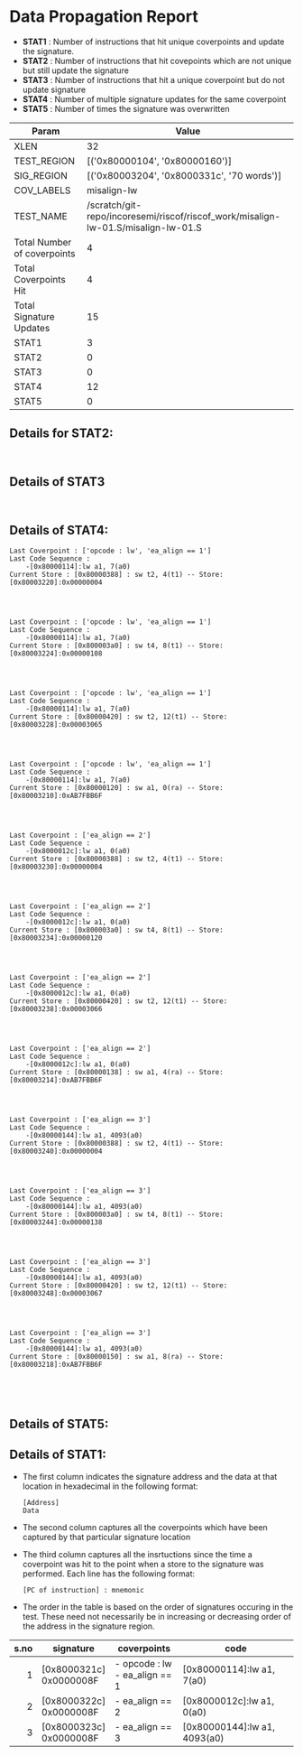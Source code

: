 
# Data Propagation Report

- **STAT1** : Number of instructions that hit unique coverpoints and update the signature.
- **STAT2** : Number of instructions that hit covepoints which are not unique but still update the signature
- **STAT3** : Number of instructions that hit a unique coverpoint but do not update signature
- **STAT4** : Number of multiple signature updates for the same coverpoint
- **STAT5** : Number of times the signature was overwritten

| Param                     | Value    |
|---------------------------|----------|
| XLEN                      | 32      |
| TEST_REGION               | [('0x80000104', '0x80000160')]      |
| SIG_REGION                | [('0x80003204', '0x8000331c', '70 words')]      |
| COV_LABELS                | misalign-lw      |
| TEST_NAME                 | /scratch/git-repo/incoresemi/riscof/riscof_work/misalign-lw-01.S/misalign-lw-01.S    |
| Total Number of coverpoints| 4     |
| Total Coverpoints Hit     | 4      |
| Total Signature Updates   | 15      |
| STAT1                     | 3      |
| STAT2                     | 0      |
| STAT3                     | 0     |
| STAT4                     | 12     |
| STAT5                     | 0     |

## Details for STAT2:

```


```

## Details of STAT3

```


```

## Details of STAT4:

```
Last Coverpoint : ['opcode : lw', 'ea_align == 1']
Last Code Sequence : 
	-[0x80000114]:lw a1, 7(a0)
Current Store : [0x80000388] : sw t2, 4(t1) -- Store: [0x80003220]:0x00000004




Last Coverpoint : ['opcode : lw', 'ea_align == 1']
Last Code Sequence : 
	-[0x80000114]:lw a1, 7(a0)
Current Store : [0x800003a0] : sw t4, 8(t1) -- Store: [0x80003224]:0x00000108




Last Coverpoint : ['opcode : lw', 'ea_align == 1']
Last Code Sequence : 
	-[0x80000114]:lw a1, 7(a0)
Current Store : [0x80000420] : sw t2, 12(t1) -- Store: [0x80003228]:0x00003065




Last Coverpoint : ['opcode : lw', 'ea_align == 1']
Last Code Sequence : 
	-[0x80000114]:lw a1, 7(a0)
Current Store : [0x80000120] : sw a1, 0(ra) -- Store: [0x80003210]:0xAB7FBB6F




Last Coverpoint : ['ea_align == 2']
Last Code Sequence : 
	-[0x8000012c]:lw a1, 0(a0)
Current Store : [0x80000388] : sw t2, 4(t1) -- Store: [0x80003230]:0x00000004




Last Coverpoint : ['ea_align == 2']
Last Code Sequence : 
	-[0x8000012c]:lw a1, 0(a0)
Current Store : [0x800003a0] : sw t4, 8(t1) -- Store: [0x80003234]:0x00000120




Last Coverpoint : ['ea_align == 2']
Last Code Sequence : 
	-[0x8000012c]:lw a1, 0(a0)
Current Store : [0x80000420] : sw t2, 12(t1) -- Store: [0x80003238]:0x00003066




Last Coverpoint : ['ea_align == 2']
Last Code Sequence : 
	-[0x8000012c]:lw a1, 0(a0)
Current Store : [0x80000138] : sw a1, 4(ra) -- Store: [0x80003214]:0xAB7FBB6F




Last Coverpoint : ['ea_align == 3']
Last Code Sequence : 
	-[0x80000144]:lw a1, 4093(a0)
Current Store : [0x80000388] : sw t2, 4(t1) -- Store: [0x80003240]:0x00000004




Last Coverpoint : ['ea_align == 3']
Last Code Sequence : 
	-[0x80000144]:lw a1, 4093(a0)
Current Store : [0x800003a0] : sw t4, 8(t1) -- Store: [0x80003244]:0x00000138




Last Coverpoint : ['ea_align == 3']
Last Code Sequence : 
	-[0x80000144]:lw a1, 4093(a0)
Current Store : [0x80000420] : sw t2, 12(t1) -- Store: [0x80003248]:0x00003067




Last Coverpoint : ['ea_align == 3']
Last Code Sequence : 
	-[0x80000144]:lw a1, 4093(a0)
Current Store : [0x80000150] : sw a1, 8(ra) -- Store: [0x80003218]:0xAB7FBB6F





```

## Details of STAT5:



## Details of STAT1:

- The first column indicates the signature address and the data at that location in hexadecimal in the following format: 
  ```
  [Address]
  Data
  ```

- The second column captures all the coverpoints which have been captured by that particular signature location

- The third column captures all the insrtuctions since the time a coverpoint was
  hit to the point when a store to the signature was performed. Each line has
  the following format:
  ```
  [PC of instruction] : mnemonic
  ```
- The order in the table is based on the order of signatures occuring in the
  test. These need not necessarily be in increasing or decreasing order of the
  address in the signature region.

|s.no|        signature         |             coverpoints              |              code               |
|---:|--------------------------|--------------------------------------|---------------------------------|
|   1|[0x8000321c]<br>0x0000008F|- opcode : lw<br> - ea_align == 1<br> |[0x80000114]:lw a1, 7(a0)<br>    |
|   2|[0x8000322c]<br>0x0000008F|- ea_align == 2<br>                   |[0x8000012c]:lw a1, 0(a0)<br>    |
|   3|[0x8000323c]<br>0x0000008F|- ea_align == 3<br>                   |[0x80000144]:lw a1, 4093(a0)<br> |
